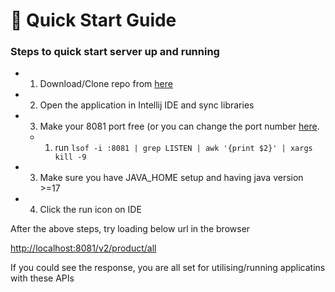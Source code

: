 # 🔖 Quick Start Guide


### Steps to quick start server up and running

- 1. Download/Clone repo from <a href="https://github.com/instana/awesome-eum/tree/master/backend-springboot-robotshops" target="_blank">here</a>
- 2. Open the application in Intellij IDE and sync libraries
- 3. Make your 8081 port free (or you can change the port number <a href="https://github.com/instana/awesome-eum/blob/master/backend-springboot-robotshop/src/main/resources/application.properties" target="_blank">here</a>.
    - 1. run ```lsof -i :8081 | grep LISTEN | awk '{print $2}' | xargs kill -9``` 
- 3. Make sure you have JAVA_HOME setup and having java version >=17
- 4. Click the run icon on IDE


After the above steps, try loading below url in the browser

<a href="http://localhost:8081/v2/product/all" target="_blank">http://localhost:8081/v2/product/all</a> 

If you could see the response, you are all set for utilising/running applicatins with these APIs
